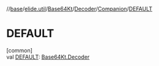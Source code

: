 //[base](../../../../../index.md)/[elide.util](../../../index.md)/[Base64Kt](../../index.md)/[Decoder](../index.md)/[Companion](index.md)/[DEFAULT](-d-e-f-a-u-l-t.md)

# DEFAULT

[common]\
val [DEFAULT](-d-e-f-a-u-l-t.md): [Base64Kt.Decoder](../index.md)

